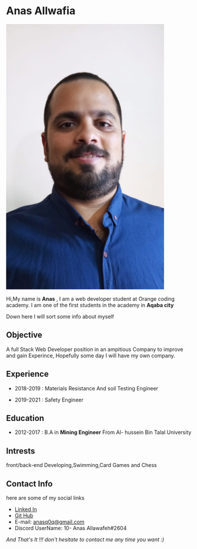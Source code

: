 # Anas Allwafia


![personal pic](./profile.png)

Hi,My name is **Anas** , I am a web developer student at Orange coding academy.
I am one of the first students in the academy in **Aqaba city**

Down here I will sort some info about myself 


## Objective

A full Stack Web Developer position in an ampitious Company to improve and gain Experince, Hopefully some day I will have my own company.


## Experience

* 2018-2019
: Materials Resistance And soil Testing Engineer

* 2019-2021
: Safety Engineer


## Education

* 2012-2017
: B.A in **Mining Engineer** From Al- hussein Bin Talal University

## Intrests

front/back-end Developing,Swimming,Card Games and Chess

## Contact Info

here are some of my social links
* [Linked In](https://www.linkedin.com/in/anas-al-lawafia-b05954232)
* [Git Hub](https://github.com/10-anasAllawafeh)
* E-mail: anasq0q@gmail.com
* Discord UserName: 10- Anas Allawafeh#2604


*And That's It !!! don't hesitate to contact me any time you want :)*
